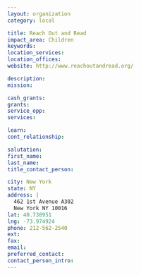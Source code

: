 ```yaml
---
layout: organization
category: local

title: Reach Out and Read
impact_area: Children
keywords: 
location_services: 
location_offices: 
website: http://www.reachoutandread.org/

description: 
mission: 

cash_grants: 
grants: 
service_opp: 
services: 

learn: 
cont_relationship: 

salutation: 
first_name: 
last_name: 
title_contact_person: 

city: New York
state: NY
address: |
  462 1st Avenue A302  
  New York NY 10016
lat: 40.738951
lng: -73.974924
phone: 212-562-2540
ext: 
fax: 
email: 
preferred_contact: 
contact_person_intro: 
---
```

